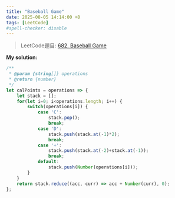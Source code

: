 ```yaml
---
title: "Baseball Game"
date: 2025-08-05 14:14:00 +8
tags: [LeetCode]
#spell-checker: disable
---
```


> LeetCode題目: [682. Baseball Game](https://leetcode.com/problems/baseball-game/description/)

**My solution:**
```js
/**
 * @param {string[]} operations
 * @return {number}
 */
let calPoints = operations => {
    let stack = [];
    for(let i=0; i<operations.length; i++) {
        switch(operations[i]) {
            case 'C':
                stack.pop();
                break;
            case 'D':
                stack.push(stack.at(-1)*2);
                break;
            case '+':
                stack.push(stack.at(-2)+stack.at(-1));
                break;
            default:
                stack.push(Number(operations[i]));
        }
    }
    return stack.reduce((acc, curr) => acc + Number(curr), 0);
};
```
